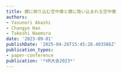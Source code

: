 ```yaml
---
title: 鏡に映り込む空中像と鏡に吸い込まれる空中像
authors:
- Yasunori Akashi
- Changyo Han
- Takeshi Naemura
date: '2023-09-01'
publishDate: '2025-04-26T15:45:28.403586Z'
publication_types:
- paper-conference
publication: '*VR大会2023*'
---
```

